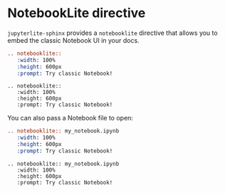 # NotebookLite directive

`jupyterlite-sphinx` provides a `notebooklite` directive that allows you to embed the classic Notebook UI in your docs.

```rst
.. notebooklite::
   :width: 100%
   :height: 600px
   :prompt: Try classic Notebook!
```

```{eval-rst}
.. notebooklite::
   :width: 100%
   :height: 600px
   :prompt: Try classic Notebook!
```

You can also pass a Notebook file to open:

```rst
.. notebooklite:: my_notebook.ipynb
   :width: 100%
   :height: 600px
   :prompt: Try classic Notebook!
```

```{eval-rst}
.. notebooklite:: my_notebook.ipynb
   :width: 100%
   :height: 600px
   :prompt: Try classic Notebook!
```
